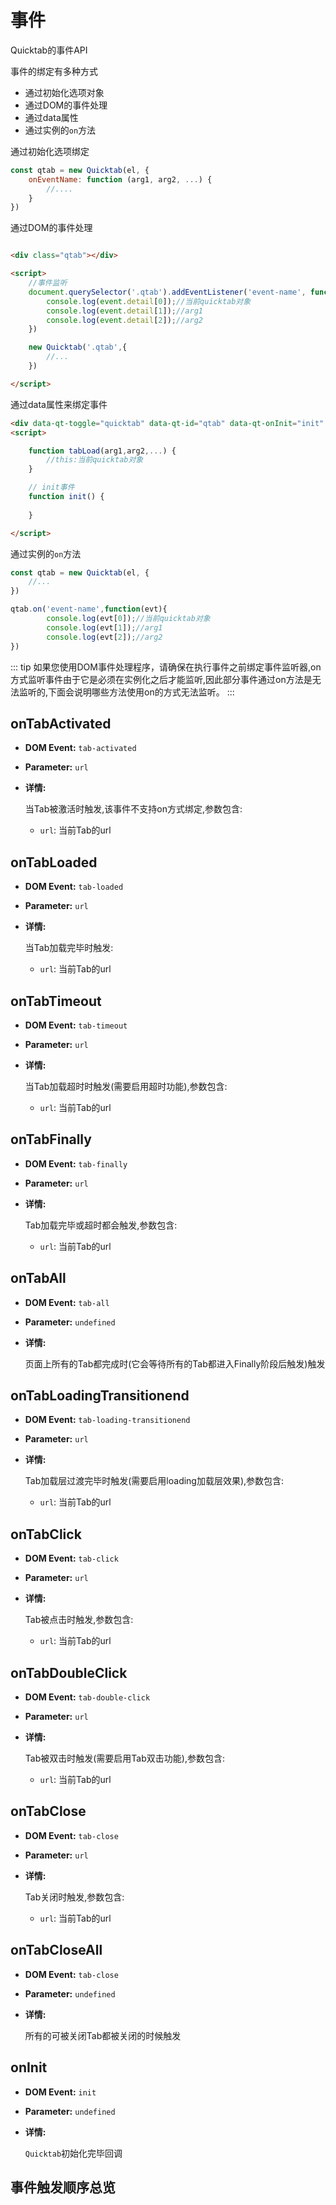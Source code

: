 # 事件

Quicktab的事件API

事件的绑定有多种方式

- 通过初始化选项对象
- 通过DOM的事件处理
- 通过data属性
- 通过实例的`on`方法


通过初始化选项绑定

```js
const qtab = new Quicktab(el, {
    onEventName: function (arg1, arg2, ...) {
        //....
    }
})

```

通过DOM的事件处理

```html

<div class="qtab"></div>

<script>
    //事件监听
    document.querySelector('.qtab').addEventListener('event-name', function (event) {
        console.log(event.detail[0]);//当前quicktab对象
        console.log(event.detail[1]);//arg1
        console.log(event.detail[2]);//arg2
    })

    new Quicktab('.qtab',{
        //...
    })

</script>

```

通过data属性来绑定事件

```html
<div data-qt-toggle="quicktab" data-qt-id="qtab" data-qt-onInit="init" data-qt-onTabLoaded="tabLoad"></div>
<script>

    function tabLoad(arg1,arg2,...) {
        //this:当前quicktab对象
    }

    // init事件
    function init() {
      
    }

</script>
```

通过实例的`on`方法

```js
const qtab = new Quicktab(el, {
    //...
})

qtab.on('event-name',function(evt){
        console.log(evt[0]);//当前quicktab对象
        console.log(evt[1]);//arg1
        console.log(evt[2]);//arg2
})
```

::: tip
如果您使用DOM事件处理程序，请确保在执行事件之前绑定事件监听器,on方式监听事件由于它是必须在实例化之后才能监听,因此部分事件通过on方法是无法监听的,下面会说明哪些方法使用on的方式无法监听。
:::





## onTabActivated

- **DOM Event:** `tab-activated`

- **Parameter:** `url`

- **详情:**

  当Tab被激活时触发,该事件不支持on方式绑定,参数包含:

  * `url`: 当前Tab的url




## onTabLoaded

- **DOM Event:** `tab-loaded`

- **Parameter:** `url`

- **详情:**

  当Tab加载完毕时触发:

  * `url`: 当前Tab的url




## onTabTimeout



- **DOM Event:** `tab-timeout`

- **Parameter:** `url`

- **详情:**

  当Tab加载超时时触发(需要启用超时功能),参数包含:

  * `url`: 当前Tab的url


## onTabFinally


- **DOM Event:** `tab-finally`

- **Parameter:** `url`

- **详情:**

  Tab加载完毕或超时都会触发,参数包含:

  * `url`: 当前Tab的url




## onTabAll


- **DOM Event:** `tab-all`

- **Parameter:** `undefined`

- **详情:**

  页面上所有的Tab都完成时(它会等待所有的Tab都进入Finally阶段后触发)触发







## onTabLoadingTransitionend



- **DOM Event:** `tab-loading-transitionend`

- **Parameter:** `url`

- **详情:**

  Tab加载层过渡完毕时触发(需要启用loading加载层效果),参数包含:

  * `url`: 当前Tab的url





## onTabClick

- **DOM Event:** `tab-click`

- **Parameter:** `url`

- **详情:**

  Tab被点击时触发,参数包含:

  * `url`: 当前Tab的url



## onTabDoubleClick


- **DOM Event:** `tab-double-click`

- **Parameter:** `url`

- **详情:**

  Tab被双击时触发(需要启用Tab双击功能),参数包含:

  * `url`: 当前Tab的url



## onTabClose


- **DOM Event:** `tab-close`

- **Parameter:** `url`

- **详情:**

  Tab关闭时触发,参数包含:

  * `url`: 当前Tab的url



## onTabCloseAll


- **DOM Event:** `tab-close`

- **Parameter:** `undefined`

- **详情:**

  所有的可被关闭Tab都被关闭的时候触发



## onInit

- **DOM Event:** `init`

- **Parameter:** `undefined`

- **详情:**

  `Quicktab`初始化完毕回调



## 事件触发顺序总览

<ShowCase text="Run"  src="demo/events.html"/>
